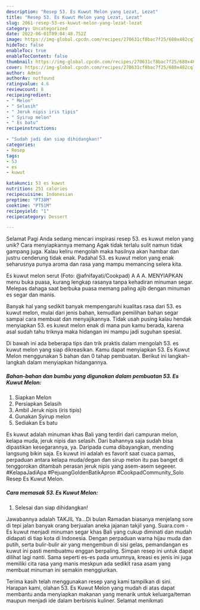```yaml
---
description: "Resep 53. Es Kuwut Melon yang Lezat, Lezat"
title: "Resep 53. Es Kuwut Melon yang Lezat, Lezat"
slug: 2061-resep-53-es-kuwut-melon-yang-lezat-lezat
category: Uncategorized
date: 2022-06-01T09:04:48.752Z
image: https://img-global.cpcdn.com/recipes/270631cf8bac7f25/680x482cq70/53-es-kuwut-melon-foto-resep-utama.jpg
hideToc: false
enableToc: true
enableTocContent: false
thumbnail: https://img-global.cpcdn.com/recipes/270631cf8bac7f25/680x482cq70/53-es-kuwut-melon-foto-resep-utama.jpg
cover: https://img-global.cpcdn.com/recipes/270631cf8bac7f25/680x482cq70/53-es-kuwut-melon-foto-resep-utama.jpg
author: Admin
authorAv: notfound
ratingvalue: 4.6
reviewcount: 8
recipeingredient:
- " Melon"
- " Selasih"
- " Jeruk nipis iris tipis"
- " Syirup melon"
- " Es batu"
recipeinstructions:

- "Sudah jadi dan siap dihidangkan!"
categories:
- Resep
tags:
- 53
- es
- kuwut

katakunci: 53 es kuwut 
nutrition: 251 calories
recipecuisine: Indonesian
preptime: "PT38M"
cooktime: "PT51M"
recipeyield: "1"
recipecategory: Dessert

---
```



Selamat Pagi Anda sedang mencari inspirasi resep 53. es kuwut melon yang unik? Cara menyiapkannya memang Agak tidak terlalu sulit namun tidak gampang juga. Kalau keliru mengolah maka hasilnya akan hambar dan justru cenderung tidak enak. Padahal 53. es kuwut melon yang enak seharusnya punya aroma dan rasa yang mampu memancing selera kita.


Es kuwut melon serut (Foto: @afnifayati/Cookpad) A A A. MENYIAPKAN menu buka puasa, kurang lengkap rasanya tanpa kehadiran minuman segar. Melepas dahaga saat berbuka puasa memang paling ajib dengan minuman es segar dan manis.

Banyak hal yang sedikit banyak mempengaruhi kualitas rasa dari 53. es kuwut melon, mulai dari jenis bahan, kemudian pemilihan bahan segar sampai cara membuat dan menyajikannya. Tidak usah pusing kalau hendak menyiapkan 53. es kuwut melon enak di mana pun kamu berada, karena asal sudah tahu triknya maka hidangan ini mampu jadi suguhan spesial.


Di bawah ini ada beberapa tips dan trik praktis dalam mengolah 53. es kuwut melon yang siap dikreasikan. Kamu dapat menyiapkan 53. Es Kuwut Melon menggunakan 5 bahan dan 0 tahap pembuatan. Berikut ini langkah-langkah dalam menyiapkan hidangannya.

<!--inarticleads1-->

##### Bahan-bahan dan bumbu yang digunakan dalam pembuatan 53. Es Kuwut Melon:

1. Siapkan  Melon
1. Persiapkan  Selasih
1. Ambil  Jeruk nipis (iris tipis)
1. Gunakan  Syirup melon
1. Sediakan  Es batu


Es kuwut adalah minuman khas Bali yang terdiri dari campuran melon, kelapa muda, jeruk nipis dan selasih. Dari bahannya saja sudah bisa dipastikan kesegarannya, ya. Daripada cuma dibayangkan, mending langsung bikin saja. Es kuwut ini adalah es favorit saat cuaca pamas, perpaduan antara kelapa muda/degan dan sirup melon itu pas banget di tenggorokan ditambah perasan jeruk nipis yang asem-asem segeeer. #KelapaJadiApa #PejuangGoldenBatikApron #CookpadCommunity_Solo Resep Es Kuwut Melon. 

<!--inarticleads2-->

##### Cara memasak 53. Es Kuwut Melon:


1. Selesai dan siap dihidangkan!

Jawabannya adalah TAKJIL Ya…Di bulan Ramadan biasanya menjelang sore di tepi jalan banyak orang berjualan aneka jajanan takjil yang. Suara.com - Es kuwut menjadi minuman segar khas Bali yang cukup diminati dan mudah didapati di tiap kota di Indonesia. Dengan perpaduan warna hijau muda dan putih, serta bulir-bulir air yang mengembun di sisi gelas, pemandangan es kuwut ini pasti membuatmu enggan berpaling. Simpan resep ini untuk dapat dilihat lagi nanti. Sama seperti es-es pada umumnya, kreasi es jenis ini juga memiliki cita rasa yang manis meskpun ada sedikit rasa asam yang membuat minuman ini semakin menggiurkan. 

Terima kasih telah menggunakan resep yang kami tampilkan di sini. Harapan kami, olahan 53. Es Kuwut Melon yang mudah di atas dapat membantu anda menyiapkan makanan yang menarik untuk keluarga/teman maupun menjadi ide dalam berbisnis kuliner. Selamat menikmati
